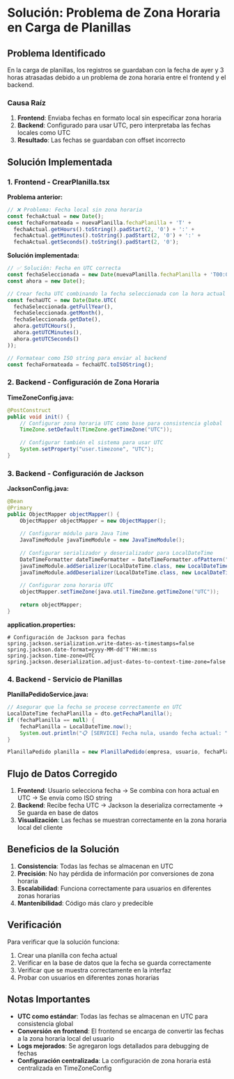 # Solución: Problema de Zona Horaria en Carga de Planillas

## Problema Identificado

En la carga de planillas, los registros se guardaban con la fecha de ayer y 3 horas atrasadas debido a un problema de zona horaria entre el frontend y el backend.

### Causa Raíz

1. **Frontend**: Enviaba fechas en formato local sin especificar zona horaria
2. **Backend**: Configurado para usar UTC, pero interpretaba las fechas locales como UTC
3. **Resultado**: Las fechas se guardaban con offset incorrecto

## Solución Implementada

### 1. Frontend - CrearPlanilla.tsx

**Problema anterior:**
```javascript
// ❌ Problema: Fecha local sin zona horaria
const fechaActual = new Date();
const fechaFormateada = nuevaPlanilla.fechaPlanilla + 'T' + 
  fechaActual.getHours().toString().padStart(2, '0') + ':' +
  fechaActual.getMinutes().toString().padStart(2, '0') + ':' +
  fechaActual.getSeconds().toString().padStart(2, '0');
```

**Solución implementada:**
```javascript
// ✅ Solución: Fecha en UTC correcta
const fechaSeleccionada = new Date(nuevaPlanilla.fechaPlanilla + 'T00:00:00');
const ahora = new Date();

// Crear fecha UTC combinando la fecha seleccionada con la hora actual
const fechaUTC = new Date(Date.UTC(
  fechaSeleccionada.getFullYear(),
  fechaSeleccionada.getMonth(),
  fechaSeleccionada.getDate(),
  ahora.getUTCHours(),
  ahora.getUTCMinutes(),
  ahora.getUTCSeconds()
));

// Formatear como ISO string para enviar al backend
const fechaFormateada = fechaUTC.toISOString();
```

### 2. Backend - Configuración de Zona Horaria

**TimeZoneConfig.java:**
```java
@PostConstruct
public void init() {
    // Configurar zona horaria UTC como base para consistencia global
    TimeZone.setDefault(TimeZone.getTimeZone("UTC"));
    
    // Configurar también el sistema para usar UTC
    System.setProperty("user.timezone", "UTC");
}
```

### 3. Backend - Configuración de Jackson

**JacksonConfig.java:**
```java
@Bean
@Primary
public ObjectMapper objectMapper() {
    ObjectMapper objectMapper = new ObjectMapper();
    
    // Configurar módulo para Java Time
    JavaTimeModule javaTimeModule = new JavaTimeModule();
    
    // Configurar serializador y deserializador para LocalDateTime
    DateTimeFormatter dateTimeFormatter = DateTimeFormatter.ofPattern("yyyy-MM-dd'T'HH:mm:ss");
    javaTimeModule.addSerializer(LocalDateTime.class, new LocalDateTimeSerializer(dateTimeFormatter));
    javaTimeModule.addDeserializer(LocalDateTime.class, new LocalDateTimeDeserializer(dateTimeFormatter));
    
    // Configurar zona horaria UTC
    objectMapper.setTimeZone(java.util.TimeZone.getTimeZone("UTC"));
    
    return objectMapper;
}
```

**application.properties:**
```properties
# Configuración de Jackson para fechas
spring.jackson.serialization.write-dates-as-timestamps=false
spring.jackson.date-format=yyyy-MM-dd'T'HH:mm:ss
spring.jackson.time-zone=UTC
spring.jackson.deserialization.adjust-dates-to-context-time-zone=false
```

### 4. Backend - Servicio de Planillas

**PlanillaPedidoService.java:**
```java
// Asegurar que la fecha se procese correctamente en UTC
LocalDateTime fechaPlanilla = dto.getFechaPlanilla();
if (fechaPlanilla == null) {
    fechaPlanilla = LocalDateTime.now();
    System.out.println("📋 [SERVICE] Fecha nula, usando fecha actual: " + fechaPlanilla);
}

PlanillaPedido planilla = new PlanillaPedido(empresa, usuario, fechaPlanilla);
```

## Flujo de Datos Corregido

1. **Frontend**: Usuario selecciona fecha → Se combina con hora actual en UTC → Se envía como ISO string
2. **Backend**: Recibe fecha UTC → Jackson la deserializa correctamente → Se guarda en base de datos
3. **Visualización**: Las fechas se muestran correctamente en la zona horaria local del cliente

## Beneficios de la Solución

1. **Consistencia**: Todas las fechas se almacenan en UTC
2. **Precisión**: No hay pérdida de información por conversiones de zona horaria
3. **Escalabilidad**: Funciona correctamente para usuarios en diferentes zonas horarias
4. **Mantenibilidad**: Código más claro y predecible

## Verificación

Para verificar que la solución funciona:

1. Crear una planilla con fecha actual
2. Verificar en la base de datos que la fecha se guarda correctamente
3. Verificar que se muestra correctamente en la interfaz
4. Probar con usuarios en diferentes zonas horarias

## Notas Importantes

- **UTC como estándar**: Todas las fechas se almacenan en UTC para consistencia global
- **Conversión en frontend**: El frontend se encarga de convertir las fechas a la zona horaria local del usuario
- **Logs mejorados**: Se agregaron logs detallados para debugging de fechas
- **Configuración centralizada**: La configuración de zona horaria está centralizada en TimeZoneConfig





